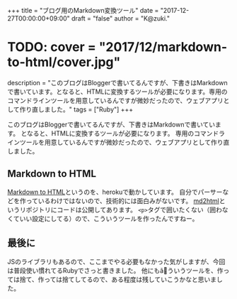 +++
title = "ブログ用のMarkdown変換ツール"
date = "2017-12-27T00:00:00+09:00"
draft = "false"
author = "K@zuki."
# TODO: cover = "2017/12/markdown-to-html/cover.jpg"
description = "このブログはBloggerで書いてるんですが、下書きはMarkdownで書いています。となると、HTMLに変換するツールが必要になります。専用のコマンドラインツールを用意しているんですが微妙だったので、ウェブアプリとして作り直しました。"
tags = ["Ruby"]
+++

このブログはBloggerで書いてるんですが、下書きはMarkdownで書いています。
となると、HTMLに変換するツールが必要になります。
専用のコマンドラインツールを用意しているんですが微妙だったので、ウェブアプリとして作り直しました。

## Markdown to HTML
[Markdown to HTML](https://shielded-chamber-65842.herokuapp.com/)というのを、herokuで動かしています。
自分でパーサーなどを作っているわけではないので、技術的には面白みがないです。
[md2html](https://github.com/corrupt952/md2html)というリポジトリにコードは公開してあります。
`<p>`タグで囲いたくない（囲わなくていい設定にしてる）ので、こういうツールを作ったんですねー。

## 最後に
JSのライブラリもあるので、ここまでやる必要もなかった気がしますが、今回は普段使い慣れてるRubyでさっと書きました。
他にもã<M-C-A>ういうツールを、作っては捨て、作っては捨てしてるので、ある程度は残していこうかなと思いました。
